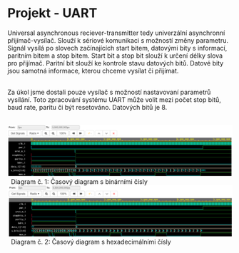 # Projekt - UART
  Universal asynchronous reciever-transmitter tedy univerzální asynchronní přijímač-vysílač. Slouží k sériové komunikaci s možností změny parametru. Signál vysílá po slovech začínajících start bitem, datovými bity s informací, paritním bitem a stop bitem. Start bit a stop bit slouží k určení délky slova pro přijímač. Paritní bit slouží ke kontrole stavu datových bitů. Datové bity jsou samotná informace, kterou chceme vysílat či přijímat.
  
&nbsp;  
   Za úkol jsme dostali pouze vysílač s možností nastavovaní parametrů vysílání.
Toto zpracování systému UART může volit mezi počet stop bitů, baud rate, paritu či být resetováno. Datových bitů je 8.



&nbsp;
&nbsp;
![taskone](binarysimulation.png)
&nbsp;
Diagram č. 1: Časový diagram s binárními čísly 
&nbsp;
![taskone](hexasimulation.png)
&nbsp;
Diagram č. 2: Časový diagram s hexadecimálními čísly 
